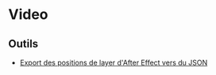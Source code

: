 # Video



## Outils
- [Export des positions de layer d'After Effect vers du JSON](https://github.com/Jam3/ae-to-json)
